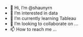 - 👋 Hi, I’m @shaunyrn
- 👀 I’m interested in data
- 🌱 I’m currently learning Tableau
- 💞️ I’m looking to collaborate on ...
- 📫 How to reach me ...

<!---
shaunyrn/shaunyrn is a ✨ special ✨ repository because its `README.md` (this file) appears on your GitHub profile.
You can click the Preview link to take a look at your changes.
--->
